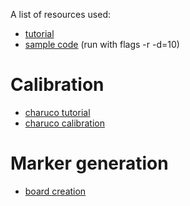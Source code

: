 A list of resources used:

- [tutorial](https://docs.opencv.org/4.x/d5/dae/tutorial_aruco_detection.html)
- [sample code](https://github.com/opencv/opencv/blob/4.x/samples/cpp/tutorial_code/objectDetection/detect_markers.cpp)
(run with flags -r -d=10)

# Calibration
- [charuco tutorial](https://docs.opencv.org/3.4/df/d4a/tutorial_charuco_detection.html)
- [charuco calibration](https://github.com/opencv/opencv/blob/4.x/samples/cpp/tutorial_code/objectDetection/calibrate_camera_charuco.cpp)

# Marker generation
- [board creation](https://github.com/opencv/opencv/blob/4.x/samples/cpp/tutorial_code/objectDetection/create_board_charuco.cpp)
